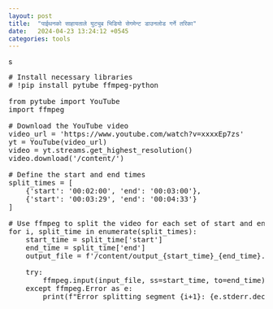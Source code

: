 ```yaml
---
layout: post
title:  "पाईथनको साहायताले युट्युब भिडियो सेगमेन्ट डाउनलोड गर्ने तरिका"
date:   2024-04-23 13:24:12 +0545
categories: tools
---
```

s
<pre>
# Install necessary libraries
# !pip install pytube ffmpeg-python

from pytube import YouTube
import ffmpeg

# Download the YouTube video
video_url = 'https://www.youtube.com/watch?v=xxxxEp7zs'
yt = YouTube(video_url)
video = yt.streams.get_highest_resolution()
video.download('/content/')

# Define the start and end times
split_times = [
    {'start': '00:02:00', 'end': '00:03:00'},
    {'start': '00:03:29', 'end': '00:04:33'}
]

# Use ffmpeg to split the video for each set of start and end times
for i, split_time in enumerate(split_times):
    start_time = split_time['start']
    end_time = split_time['end']
    output_file = f'/content/output_{start_time}_{end_time}.mp4'

    try:
        ffmpeg.input(input_file, ss=start_time, to=end_time).output(output_file).run(overwrite_output=True, capture_stderr=True)
    except ffmpeg.Error as e:
        print(f"Error splitting segment {i+1}: {e.stderr.decode()}")
</pre>
